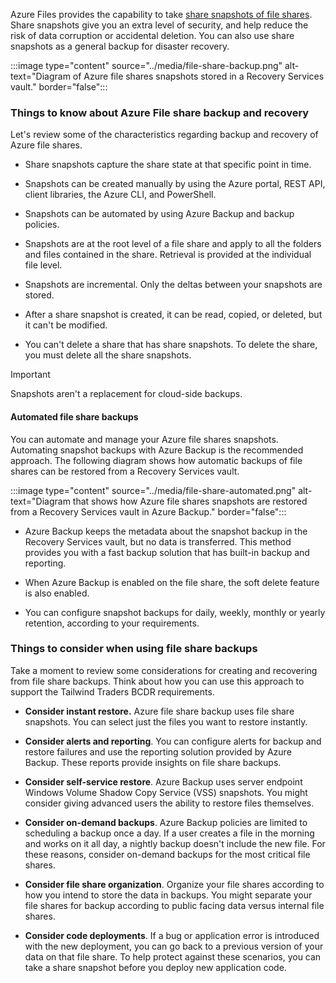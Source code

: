 Azure Files provides the capability to take [share snapshots of file shares](/azure/storage/files/storage-snapshots-files). Share snapshots give you an extra level of security, and help reduce the risk of data corruption or accidental deletion. You can also use share snapshots as a general backup for disaster recovery.

:::image type="content" source="../media/file-share-backup.png" alt-text="Diagram of Azure file shares snapshots stored in a Recovery Services vault." border="false":::

### Things to know about Azure File share backup and recovery

Let's review some of the characteristics regarding backup and recovery of Azure file shares.

- Share snapshots capture the share state at that specific point in time.

- Snapshots can be created manually by using the Azure portal, REST API, client libraries, the Azure CLI, and PowerShell.

- Snapshots can be automated by using Azure Backup and backup policies.

- Snapshots are at the root level of a file share and apply to all the folders and files contained in the share. Retrieval is provided at the individual file level. 

- Snapshots are incremental. Only the deltas between your snapshots are stored.

- After a share snapshot is created, it can be read, copied, or deleted, but it can't be modified. 

- You can't delete a share that has share snapshots. To delete the share, you must delete all the share snapshots.

> [!IMPORTANT]
> Snapshots aren't a replacement for cloud-side backups. 

#### Automated file share backups

You can automate and manage your Azure file shares snapshots. Automating snapshot backups with Azure Backup is the recommended approach. The following diagram shows how automatic backups of file shares can be restored from a Recovery Services vault.

:::image type="content" source="../media/file-share-automated.png" alt-text="Diagram that shows how Azure file shares snapshots are restored from a Recovery Services vault in Azure Backup." border="false":::

- Azure Backup keeps the metadata about the snapshot backup in the Recovery Services vault, but no data is transferred. This method provides you with a fast backup solution that has built-in backup and reporting. 

- When Azure Backup is enabled on the file share, the soft delete feature is also enabled. 

- You can configure snapshot backups for daily, weekly, monthly or yearly retention, according to your requirements.

### Things to consider when using file share backups

Take a moment to review some considerations for creating and recovering from file share backups. Think about how you can use this approach to support the Tailwind Traders BCDR requirements.

- **Consider instant restore.** Azure file share backup uses file share snapshots. You can select just the files you want to restore instantly.

- **Consider alerts and reporting**. You can configure alerts for backup and restore failures and use the reporting solution provided by Azure Backup. These reports provide insights on file share backups.

- **Consider self-service restore**. Azure Backup uses server endpoint Windows Volume Shadow Copy Service (VSS) snapshots. You might consider giving advanced users the ability to restore files themselves. 

- **Consider on-demand backups**. Azure Backup policies are limited to scheduling a backup once a day. If a user creates a file in the morning and works on it all day, a nightly backup doesn't include the new file. For these reasons, consider on-demand backups for the most critical file shares. 

- **Consider file share organization**. Organize your file shares according to how you intend to store the data in backups. You might separate your file shares for backup according to public facing data versus internal file shares. 

- **Consider code deployments**. If a bug or application error is introduced with the new deployment, you can go back to a previous version of your data on that file share. To help protect against these scenarios, you can take a share snapshot before you deploy new application code. 